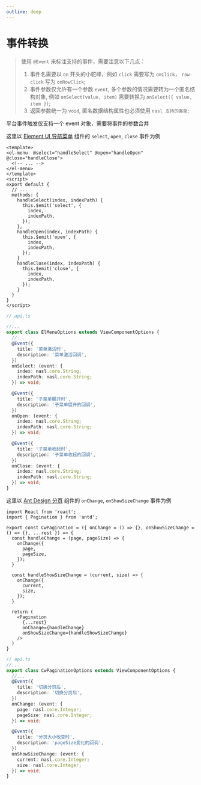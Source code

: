 ```yaml
---
outline: deep
---
```

<script setup>
import { VTCodeGroup, VTCodeGroupTab } from '../../../.vitepress/components'
</script>


# 事件转换

> 使用 `@Event` 来标注支持的事件，需要注意以下几点：
> 
> 1. 事件名需要以 `on` 开头的小驼峰，例如 `click` 需要写为 `onClick`， `row-click` 写为 `onRowClick`;
> 2. 事件参数仅允许有一个参数 `event`, 多个参数的情况需要转为一个匿名结构对象, 例如 `onSelect(value, item)` 需要转换为 `onSelect({ value, item })`;
> 3. 返回参数统一为 `void`, 匿名数据结构属性也必须使用 `nasl 支持的类型`;


平台事件触发仅支持一个 event 对象，需要将事件的参数合并


<VTCodeGroup>
  <VTCodeGroupTab label="Vue2">

  这里以 [Element UI 导航菜单](https://element.eleme.cn/#/zh-CN/component/menu#menu-events) 组件的 `select`, `open`, `close` 事件为例

  ```vue
  <template>
  <el-menu  @select="handleSelect" @open="handleOpen" @close="handleClose">
    <!-- ... -->
  </el-menu>
  </template>
  <script>
  export default {
    // ...
    methods: {
      handleSelect(index, indexPath) {
        this.$emit('select', {
          index,
          indexPath,
        });
      },
      handleOpen(index, indexPath) {
        this.$emit('open', {
          index,
          indexPath,
        });
      }
      handleClose(index, indexPath) {
        this.$emit('close', {
          index,
          indexPath,
        });
      }
    }
  }
  </script>
  ```

  ```ts
  // api.ts

  //...
  export class ElMenuOptions extends ViewComponentOptions {
    //...
    @Event({
      title: '菜单激活时',
      description: '菜单激活回调',
    })
    onSelect: (event: {
      index: nasl.core.String;
      indexPath: nasl.core.String;
    }) => void;

    @Event({
      title: '子菜单展开时',
      description: '子菜单展开的回调',
    })
    onOpen: (event: {
      index: nasl.core.String;
      indexPath: nasl.core.String;
    }) => void;

    @Event({
      title: '子菜单收起时',
      description: '子菜单收起的回调',
    })
    onClose: (event: {
      index: nasl.core.String;
      indexPath: nasl.core.String;
    }) => void;
  }
  ```

  </VTCodeGroupTab>
  <VTCodeGroupTab label="React">

  这里以 [Ant Design 分页](https://ant-design.antgroup.com/components/pagination-cn#api) 组件的 `onChange`, `onShowSizeChange` 事件为例

  ```tsx
  import React from 'react';
  import { Pagination } from 'antd';

  export const CwPagination = ({ onChange = () => {}, onShowSizeChange = () => {}, ...rest }) => {
    const handleChange = (page, pageSize) => {
      onChange({
        page,
        pageSize,
      });
    }

    const handleShowSizeChange = (current, size) => {
      onChange({
        current,
        size,
      });
    }

    return (
      <Pagination
        {...rest}
        onChange={handleChange}
        onShowSizeChange={handleShowSizeChange}
      />
    )
  }
  ```

  ```ts
  // api.ts
  //...
  export class CwPaginationOptions extends ViewComponentOptions {
    //...
    @Event({
      title: '切换分页后',
      description: '切换分页后',
    })
    onChange: (event: {
      page: nasl.core.Integer;
      pageSize: nasl.core.Integer;
    }) => void;

    @Event({
      title: '分页大小改变时',
      description: 'pageSize变化的回调',
    })
    onShowSizeChange: (event: {
      current: nasl.core.Integer;
      size: nasl.core.Integer;
    }) => void;
  }
  ```

  </VTCodeGroupTab>
</VTCodeGroup>
